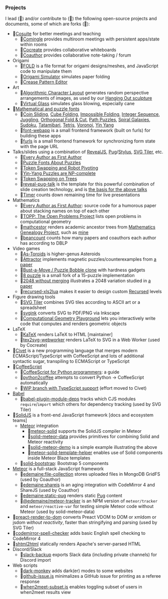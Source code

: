 ### Projects

I lead (🌟) and/or contribute to (👯) the following open-source projects and documents, some of which are forks (🍴):

* 🌟[Cosuite](https://github.com/edemaine/cosuite) for better meetings and teaching
  * 🌟[Comingle](https://github.com/edemaine/comingle) provides multiroom meetings with persistent apps/state within rooms
  * 🌟[Cocreate](https://github.com/edemaine/cocreate) provides collaborative whiteboards
  * 🌟[Coauthor](https://github.com/edemaine/coauthor) provides collaborative note-taking / forum
* Origami
  * 👯[FOLD](https://github.com/edemaine/fold) is a file format for origami designs/meshes, and JavaScript code to manipulate them
  * 👯[Origami Simulator](https://github.com/amandaghassaei/OrigamiSimulator) simulates paper folding
  * 🌟[Crease Pattern Editor](https://github.com/edemaine/cp-editor)
  <!--* [curved-crease-editor](https://github.com/edemaine/curved-crease-editor)-->
* Art
  * 🌟[Algorithmic Character Layout](https://github.com/edemaine/character-layout) generates random perspective arrangements of images, as used by our [Hanging Out sculpture](https://erikdemaine.org/curved/HangingOut/)
  * 👯[Virtual Glass](https://github.com/edemaine/virtualglass) simulates glass blowing, especially cane
* 🌟[Mathematical and puzzle fonts](https://erikdemaine.org/fonts/)
  * 🌟[Coin Sliding](https://github.com/edemaine/coinsliding), [Cube Folding](https://github.com/edemaine/font-cubefolding), [Impossible Folding](https://github.com/edemaine/font-impossible), [Integer Sequence](https://github.com/edemaine/font-sequence), [Juggling](https://github.com/edemaine/font-juggling), [Orthogonal Fold &amp; Cut](https://github.com/edemaine/font-orthofoldcut), [Path Puzzles](https://github.com/edemaine/font-pathpuzzles), [Spiral Galaxies](https://github.com/edemaine/font-spiralgalaxies), [Sudoku](https://github.com/edemaine/font-sudoku), [Tatamibari](https://github.com/edemaine/font-tatamibari), [Tetris](https://github.com/edemaine/font-tetris), [Voronoi](https://github.com/edemaine/font-voronoi), [Yin Yang](https://github.com/edemaine/font-yinyang)
  * 🌟[font-webapp](https://github.com/edemaine/font-webapp) is a small frontend framework (built on furls) for building these apps
  * 🌟[furls](https://github.com/edemaine/furls) is a small frontend framework for synchronizing form state with the page URL
* Talks/slides using a combination of [RevealJS](https://revealjs.com/), [Pug](https://pugjs.org/)/[Stylus](https://stylus-lang.com/), [SVG Tiler](https://github.com/edemaine/svgtiler), etc.
  * 👯[Every Author as First Author](https://github.com/edemaine/author-stack-talk)
  * 🌟[Puzzle Fonts About Puzzles](https://github.com/edemaine/talk-puzzle-fonts-about-puzzles)
  * 🌟[Token Swapping and Robot Pivoting](https://github.com/edemaine/talk-token-swapping-robot-pivoting)
  * 👯[Yin-Yang Puzzles are NP-complete](https://github.com/edemaine/talk-yin-yang)
  * 🌟[Token Swapping on Trees](https://github.com/edemaine/talk-token-swapping-in-trees)
  * 🌟[reveal-pug-talk](https://github.com/edemaine/reveal-pug-talk) is the template for this powerful combination of slide creation technology, and is [the basis for the above talks](https://github.com/edemaine/reveal-pug-talk/discussions/4)
  * 🌟[Timer](https://github.com/edemaine/timer) counts down remaining time for live presentations
* Mathematics
  * 👯[Every Author as First Author](https://github.com/edemaine/author-stack-paper): source code for a humorous paper about stacking names on top of each other
  * 👯[TOPP: The Open Problems Project](https://github.com/edemaine/topp) lists open problems in computational geometry
  * 🌟[mathcestor](https://github.com/edemaine/mathcestor) renders academic ancestor trees from [Mathematics Genealogy Project](https://www.mathgenealogy.org/), such as [mine](https://erikdemaine.org/family/#ancestors)
  * 🌟[beancount](https://github.com/edemaine/beancount) counts how many papers and coauthors each author has according to DBLP
* Video games
  * 🍴[As-Toroids](https://github.com/edemaine/as-toroids) is higher-genus Asteroids
  * 🌟[Attractor](https://github.com/edemaine/attractor) implements magnetic puzzles/counterexamples from [a paper](https://arxiv.org/abs/2006.01202)
  * 👯[Bust-a-Move / Puzzle Bobble clone](https://github.com/edemaine/bustamove) with hardness gadgets
  * 🍴[8 puzzle](https://github.com/edemaine/8-puzzle) is a small fork of a 15-puzzle implementation
  * 🍴[2048 without merging](https://github.com/edemaine/2048) illustrates a 2048 variation studied in [a paper](https://erikdemaine.org/papers/2048_CCCG2020/)
  * 🌟[recursed-xls2lua](https://github.com/edemaine/recursed-xls2lua) makes it easier to design custom [Recursed](https://store.steampowered.com/app/497780/Recursed/) levels
* Figure drawing tools
  * 🌟[SVG Tiler](https://github.com/edemaine/svgtiler) combines SVG tiles according to ASCII art or a spreadsheet
  * 🌟[svgink](https://github.com/edemaine/svgink) converts SVG to PDF/PNG via Inkscape
  * 🌟[Computational Geometry Playground](https://github.com/edemaine/compgeom) lets you interactively write code that computes and renders geometric objects
* LaTeX
  * 👯[KaTeX](https://github.com/KaTeX/KaTeX) renders LaTeX to HTML [maintainer]
  * 🌟[tex2svg-webworker](https://github.com/edemaine/tex2svg-webworker) renders LaTeX to SVG in a Web Worker (used by Cocreate)
* 👯[Civet](https://github.com/DanielXMoore/Civet) is a new programming language that merges modern ECMAScript/TypeScript with CoffeeScript and lots of additional syntactic sugar, transpiling to ECMAScript or TypeScript
* 👯[CoffeeScript](https://github.com/jashkenas/coffeescript)
  * 🌟[CoffeeScript for Python programmers](https://edemaine.github.io/coffeescript-for-python/): a guide
  * 🌟[python2coffee](https://github.com/edemaine/python2coffee) attempts to convert Python → CoffeeScript automatically
  * 🌟[WIP branch with TypeScript support](https://github.com/edemaine/coffeescript/wiki/CoffeeScript-To-TypeScript-Features) (effort moved to Civet)
* [Babel](https://babeljs.io/)
  * 🌟[babel-plugin-module-deps](https://github.com/edemaine/babel-plugin-module-deps) tracks which CJS modules `require`/`import` which others for dependency tracking (used by SVG Tiler)
* 👯[SolidJS](https://github.com/solidjs/solid) is a front-end JavaScript framework [docs and ecosystem teams]
  * [Meteor](https://www.meteor.com/) integration
    * 🌟[meteor-solid](https://github.com/edemaine/meteor-solid) supports the SolidJS compiler in Meteor
    * 🌟[solid-meteor-data](https://github.com/edemaine/solid-meteor-data) provides primitives for combining Solid and Meteor reactivity
    * 🌟[solid-meteor-demo](https://github.com/edemaine/solid-meteor-demo) is a simple example illustrating the above
    * 🌟[meteor-solid-template-helper](https://github.com/edemaine/meteor-solid-template-helper) enables use of Solid components inside Meteor Blaze templates
  * 👯[solid-bootstrap](https://github.com/solid-libs/solid-bootstrap): Bootstrap 5 components
* [Meteor](https://www.meteor.com/) is a full-stack JavaScript framework
  * 🍴[edemaine:file-collection](https://github.com/edemaine/meteor-file-collection) stores uploaded files in MongoDB GridFS (used by Coauthor)
  * 🍴[edemaine:sharejs](https://github.com/edemaine/meteor-sharejs) is an aging integration with CodeMirror 4 and ShareJS (used by Coauthor)
  * 🌟[edemaine:static-pug](https://github.com/edemaine/static-pug) renders static [Pug](https://pugjs.org/) content
  * 🍴[@edemaine/meteor-tracker](https://github.com/edemaine/meteor-tracker) is an NPM version of `meteor/tracker` and `meteor/reactive-var` for testing simple Meteor code without Meteor (used by solid-meteor-data)
* 🌟[preact-render-to-dom](https://github.com/edemaine/preact-render-to-dom) converts Preact VDOM to DOM or xmldom or jsdom *without reactivity*, faster than stringifying and parsing (used by SVG Tiler)
* 🍴[codemirror-spell-checker](https://github.com/edemaine/codemirror-spell-checker) adds basic English spell checking to CodeMirror 4
* 🌟[shtml2html](https://github.com/edemaine/shtml2html) statically renders Apache's server-parsed HTML
* Discord/Slack
  * 🍴[slack-backup](https://github.com/edemaine/slack-backup) exports Slack data (including private channels) for Discord import
* Web scripts
  * 🌟[dark-monkey](https://github.com/edemaine/dark-monkey) adds dark(er) modes to some websites
  * 🌟[github-issue.js](https://gist.github.com/edemaine/4507dc6a286a9428b86ae14a62a1f7ee) minimalizes a GitHub issue for printing as a referee response
  * 🌟[when2meet-subset.js](https://gist.github.com/edemaine/3b32be8a20ceafd931c2f2a6815d3ae4) enables toggling subset of users in when2meet results view

